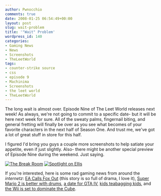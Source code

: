 ```yaml
---
author: Pwnocchio
comments: true
date: 2008-01-25 06:54:49+00:00
layout: post
slug: wait-problem
title: '"Wait" Problem'
wordpress_id: 140
categories:
- Gaming News
- News
- Screenshots
- TheLeetWorld
tags:
- counter-strike source
- css
- episode 9
- Machinima
- Screenshots
- the leet world
- TheLeetWorld
---
```


The long wait is almost over.  Episode Nine of The Leet World releases next week!  As always, we're not going to commit to a specific date- but it will be here next week for sure.  All of the sweaty palms, fingernail biting, and general fretting will finally be over as you see what becomes of your favorite characters in the next half of Season One.  And trust me, we've got a lot of great stuff in store for this half.

I figured I'd bring you guys a couple more screenshots to help satiate your appetite, even if just slightly.  Also- there might be another special preview of Episode Nine during the weekend.   Just saying.

[![The Break Room](http://www.smoothfewfilms.com/wp-content/uploads/2008/01/tlw109screen4.thumbnail.jpg)](http://www.smoothfewfilms.com/wp-content/uploads/2008/01/tlw109screen4.jpg) [![Spotlight on Ellis](http://www.smoothfewfilms.com/wp-content/uploads/2008/01/tlw109screen5.thumbnail.jpg)](http://www.smoothfewfilms.com/wp-content/uploads/2008/01/tlw109screen5.jpg)

If you're interested, here is some rad gaming news from around the _internetz_: [EA Calls Fox Out](http://kotaku.com/348187/ea-calls-fox-out-on-insulting-mass-effect-inaccuracies) (this story is so full of drama, I love it), [Super Mario 2 is better with drums](http://www.nintendowiifanboy.com/2008/01/22/drumming-to-super-mario-2/), [a date for GTA IV](http://ir.take2games.com/ReleaseDetail.cfm?ReleaseID=289342), [kids teabagging kids](http://www.app.com/apps/pbcs.dll/article?AID=/20080124/NEWS/801240601/1070/NEWS02), and [the Wii is set to dominate the Cube](http://kotaku.com/348722/wii-to-bypass-lifetime-gamecube-sales-any-minute-now).
